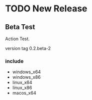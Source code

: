# TODO New Release

## Beta Test

Action Test.

version tag 0.2.beta-2

### include

- windows_x64
- windows_x86
- linux_x64
- linux_x86
- macos_x64
